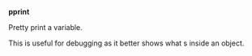 **pprint**
    
Pretty print a variable.
       
This is useful for debugging as it better shows what s inside an object.

